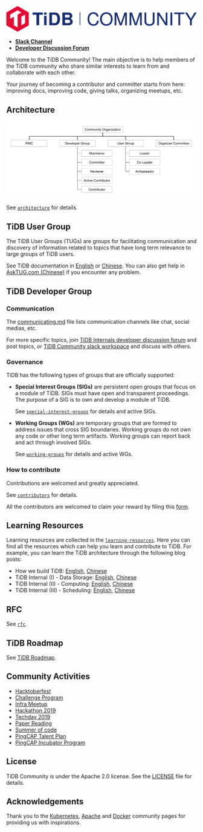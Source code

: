 ![TiDB Community Logo](./media/community-logo.svg)

- [**Slack Channel**](https://slack.tidb.io/invite?team=tidb-community&channel=everyone&ref=pingcap-tidb)
- [**Developer Discussion Forum**](https://internals.tidb.io)

Welcome to the TiDB Community! The main objective is to help members of the TiDB community who share similar interests to learn from and collaborate with each other.

Your journey of becoming a contributor and committer starts from here: improving docs, improving code, giving talks, organizing meetups, etc.

## Architecture

![TiDB Community Architecture](./media/architecture.svg)

See [`architecture`](./architecture/README.md) for details.

## TiDB User Group

The TiDB User Groups (TUGs) are groups for facilitating communication and discovery of information related to topics that have long term relevance to large groups of TiDB users.

See TiDB documentation in [English](https://docs.pingcap.com/tidb/stable) or [Chinese](https://docs.pingcap.com/zh/tidb/stable). You can also get help in [AskTUG.com (Chinese)](https://asktug.com/) if you encounter any problem.

## TiDB Developer Group

### Communication

The [communicating.md](./communicating.md) file lists communication channels like chat, social medias, etc.

For more specific topics, join [TiDB Internals developer discussion forum](https://internals.tidb.io) and post topics, or [TiDB Community slack workspace](https://join.slack.com/t/tidbcommunity/shared_invite/enQtNzc0MzI4ODExMDc4LWYwYmIzMjZkYzJiNDUxMmZlN2FiMGJkZjAyMzQ5NGU0NGY0NzI3NTYwMjAyNGQ1N2I2ZjAxNzc1OGUwYWM0NzE) and discuss with others.

### Governance

TiDB has the following types of groups that are officially supported:

* **Special Interest Groups (SIGs)** are persistent open groups that focus on a module of TiDB. SIGs must have open and transparent proceedings. The purpose of a SIG is to own and develop a module of TiDB.

  See [`special-interest-groups`](./special-interest-groups/README.md) for details and active SIGs.

* **Working Groups (WGs)** are temporary groups that are formed to address issues that cross SIG boundaries. Working groups do not own any code or other long term artifacts. Working groups can report back and act through involved SIGs.

  See [`working-groups`](./working-groups/README.md) for details and active WGs.

### How to contribute

Contributions are welcomed and greatly appreciated.

See [`contributors`](./contributors/README.md) for details.

All the contributors are welcomed to claim your reward by filing this [form](https://forms.pingcap.com/f/tidb-contribution-swag).

## Learning Resources

Learning resources are collected in the [`learning-resources`](./learning-resources/README.md). Here you can find all the
resources which can help you learn and contribute to TiDB. For example, you can learn
the TiDB architecture through the following blog posts:

* How we build TiDB: [English](https://www.pingcap.com/blog/2016-10-17-how-we-build-tidb/), [Chinese](https://pingcap.com/blog-cn/how-do-we-build-tidb/)
* TiDB Internal (I) - Data Storage: [English](https://pingcap.com/blog/2017-07-11-tidbinternal1/), [Chinese](https://pingcap.com/blog-cn/tidb-internal-1/)
* TiDB Internal (II) - Computing: [English](https://pingcap.com/blog/2017-07-11-tidbinternal2/), [Chinese](https://pingcap.com/blog-cn/tidb-internal-2/)
* TiDB Internal (III) - Scheduling: [English](https://pingcap.com/blog/2017-07-20-tidbinternal3/), [Chinese](https://pingcap.com/blog-cn/tidb-internal-3/)

## RFC

See [`rfc`](./rfc/README.md).

## TiDB Roadmap

See [TiDB Roadmap](https://docs.pingcap.com/tidb/dev/roadmap).

## Community Activities

* [Hacktoberfest](./Hacktoberfest/README.md)
* [Challenge Program](./challenge-programs/README.md)
* [Infra Meetup](https://github.com/pingcap/presentations/tree/master/Infra-Meetup)
* [Hackathon 2019](https://github.com/pingcap/presentations/tree/master/hackathon-2019)
* [Techday 2019](https://github.com/pingcap/presentations/tree/master/techday2019)
* [Paper Reading](https://github.com/pingcap/presentations/blob/master/paper-reading.md)
* [Summer of code](./soc/README.md)
* [PingCAP Talent Plan](https://github.com/pingcap/talent-plan)
* [PingCAP Incubator Program](./incubator/README.md)

## License

TiDB Community is under the Apache 2.0 license. See the [LICENSE](./LICENSE.md) file for details.

## Acknowledgements

Thank you to the [Kubernetes](https://github.com/kubernetes/community), [Apache](http://activemq.apache.org/becoming-a-committer.html) and [Docker](https://github.com/docker/community) community pages for providing us with inspirations.
